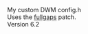 My custom DWM config.h  
Uses the [fullgaps](https://dwm.suckless.org/patches/fullgaps/) patch.  
Version 6.2
